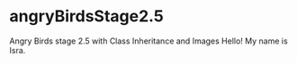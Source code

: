 # angryBirdsStage2.5
Angry Birds stage 2.5 with Class Inheritance and Images
Hello! My name is Isra.
